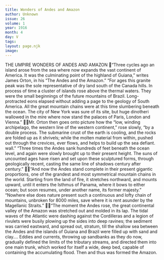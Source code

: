 ```yaml
---
title: Wonders of Andes and Amazon
author: Unknown
issue: 26
volume: 1
year: 1916
month: 4
day: V
tags:
layout: page.njk
image:
---
```

THE UMPIRE WONDERS OF ANDES AND AMAZON “Three cycles ago an island arose from the sea where now expands the vast continent of America. It was the culminating point of the highland of Guiana,” writes James Orton, in his “The Andes and the Amazon.” “For ages this granite peak was the sole representative of dry land south of the Canada hills. In process of time a cluster of islands rose above the thermal waters. They were the small beginnings of the future mountains of Brazil. Long-protracted eons elapsed without adding a page to the geology of South America. All the great mountain chains were at this time slumbering beneath the ocean. The city of New York was sure of its site, but huge dinotheri wallowed in the mire where now stand the palaces of Paris, London and Vienna.” Mr. Orton then goes onto picture how the “low, winding archipelago, the western line of the western continent,” rose slowly, “by a double process. The submarine crust of the earth is cooling, and the rocks are folded up as it shrivels; while the molten material from within, pushed out through the crevices, ever flows, and helps to build up the sea defiant. wall.” “Three times the Andes sank hundreds of feet beneath the ocean level, and again were slowly brought up to their present height. The suns of uncounted ages have risen and set upon these sculptured forms, through geologically recent, casting the same line of shadows century after century.” “And now the Andes stand complete in their present gigantic proportions, one of the grandest and most symmetrical mountain chains in the world. Starting from the land of fire, it stretches northward, and mounts upward, until it enters the Isthmus of Panama, where it bows to either ocean; but soon resumes, under another name, its former majesty.” “Nowhere else does nature present such a continuous and lofty chain of mountains, unbroken for 8000 miles, save where it is rent asunder by the Magellanic Straits.” “The moment the Andes rose, the great continental valley of the Amazon was stretched out and molded in its lap. The tidal waves of the Atlantic were dashing against the Cordilleras and a legion of rivulets were busily plowing up the sides into deep ravines; the sediment was carried eastward, and spread out, stratum, till the shallow sea between the Andes and the islands of Guiana and Brazil were filled up with sand and clay.... Eddies and currents, throwing up sandbanks as they do now, gradually defined the limits of the tributary streams, and directed them into one main trunk, which worked for itself a wide, deep bed, capable of containing the accumulating flood. Then and thus was formed the Amazon. 
